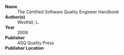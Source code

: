 

<dl>
	<dt><strong>Name</strong></dt>
	<dd>The Certified Software Quality Engineer Handbook</dd>
	<dt><strong>Author(s)</strong></dt>
	<dd>Westfall, L.</dd>
	<dt><strong>Year</strong></dt>
	<dd>2009</dd>
	<dt><strong>Publisher</strong></dt>
	<dd>ASQ Quality Press</dd>
	<dt><strong>Publisher Location</strong></dt>
	<dd></dd>
</dl>
